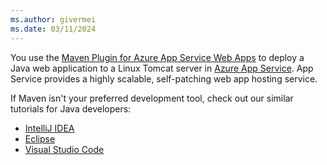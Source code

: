 ```yaml
---
ms.author: givermei
ms.date: 03/11/2024
---
```


You use the [Maven Plugin for Azure App Service Web Apps](https://github.com/microsoft/azure-maven-plugins/blob/develop/azure-webapp-maven-plugin/README.md) to deploy a Java web application to a Linux Tomcat server in [Azure App Service](/azure/app-service/). App Service provides a highly scalable, self-patching web app hosting service.

If Maven isn't your preferred development tool, check out our similar tutorials for Java developers:

- [IntelliJ IDEA](../../toolkit-for-intellij/create-hello-world-web-app.md)
- [Eclipse](../../toolkit-for-eclipse/create-hello-world-web-app.md)
- [Visual Studio Code](https://code.visualstudio.com/docs/java/java-webapp)
